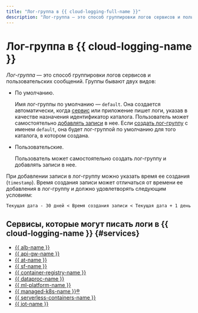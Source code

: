 ```yaml
---
title: "Лог-группа в {{ cloud-logging-full-name }}"
description: "Лог-группа — это способ группировки логов сервисов и пользовательских сообщений." 
---
```


# Лог-группа в {{ cloud-logging-name }}

_Лог-группа_ — это способ группировки логов сервисов и пользовательских сообщений. Группы бывают двух видов:

* По умолчанию.

    Имя лог-группы по умолчанию — `default`. Она создается автоматически, когда [сервис](#services) или приложение пишет логи, указав в качестве назначения идентификатор каталога. Пользователь может самостоятельно [добавлять записи](../operations/write-logs.md) в нее. Если [создать лог-группу](../operations/create-group.md) с именем `default`, она будет лог-группой по умолчанию для того каталога, в котором создана.

* Пользовательские.

  Пользователь может самостоятельно создать лог-группу и добавлять записи в нее.

При добавлении записи в лог-группу можно указать время ее создания (`timestamp`). Время создания записи может отличаться от времени ее добавления в лог-группу и должно удовлетворять следующим условиям:
```text
Текущая дата - 30 дней < Время создания записи < Текущая дата + 1 день
``` 

## Сервисы, которые могут писать логи в {{ cloud-logging-name }} {#services}


* [{{ alb-name }}](../../application-load-balancer/)
* [{{ api-gw-name }}](../../api-gateway/)
* [{{ at-name }}](../../audit-trails/)
* [{{ sf-name }}](../../functions/)
* [{{ container-registry-name }}](../../container-registry/)
* [{{ dataproc-name }}](../../data-proc/)
* [{{ ml-platform-name }}](../../datasphere/)
* [{{ managed-k8s-name }}®](../../managed-kubernetes/)
* [{{ serverless-containers-name }}](../../serverless-containers/)
* [{{ iot-name }}](../../iot-core/)
